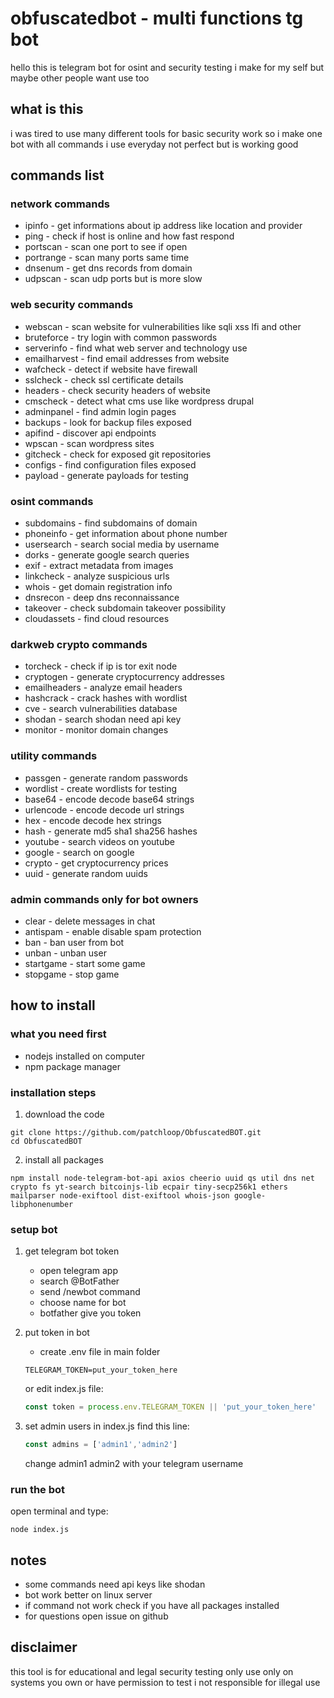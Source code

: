 # obfuscatedbot - multi functions tg bot

hello this is telegram bot for osint and security testing i make for my self but maybe other people want use too

## what is this

i was tired to use many different tools for basic security work so i make one bot with all commands i use everyday not perfect but is working good

## commands list

### network commands
- ipinfo - get informations about ip address like location and provider
- ping - check if host is online and how fast respond
- portscan - scan one port to see if open
- portrange - scan many ports same time
- dnsenum - get dns records from domain  
- udpscan - scan udp ports but is more slow

### web security commands  
- webscan - scan website for vulnerabilities like sqli xss lfi and other
- bruteforce - try login with common passwords
- serverinfo - find what web server and technology use
- emailharvest - find email addresses from website
- wafcheck - detect if website have firewall
- sslcheck - check ssl certificate details
- headers - check security headers of website
- cmscheck - detect what cms use like wordpress drupal
- adminpanel - find admin login pages
- backups - look for backup files exposed
- apifind - discover api endpoints
- wpscan - scan wordpress sites
- gitcheck - check for exposed git repositories
- configs - find configuration files exposed
- payload - generate payloads for testing

### osint commands
- subdomains - find subdomains of domain
- phoneinfo - get information about phone number
- usersearch - search social media by username
- dorks - generate google search queries
- exif - extract metadata from images
- linkcheck - analyze suspicious urls
- whois - get domain registration info
- dnsrecon - deep dns reconnaissance 
- takeover - check subdomain takeover possibility
- cloudassets - find cloud resources

### darkweb crypto commands
- torcheck - check if ip is tor exit node
- cryptogen - generate cryptocurrency addresses
- emailheaders - analyze email headers
- hashcrack - crack hashes with wordlist
- cve - search vulnerabilities database
- shodan - search shodan need api key
- monitor - monitor domain changes

### utility commands
- passgen - generate random passwords
- wordlist - create wordlists for testing
- base64 - encode decode base64 strings
- urlencode - encode decode url strings  
- hex - encode decode hex strings
- hash - generate md5 sha1 sha256 hashes
- youtube - search videos on youtube
- google - search on google
- crypto - get cryptocurrency prices
- uuid - generate random uuids

### admin commands only for bot owners
- clear - delete messages in chat
- antispam - enable disable spam protection
- ban - ban user from bot
- unban - unban user  
- startgame - start some game
- stopgame - stop game

## how to install

### what you need first
- nodejs installed on computer
- npm package manager

### installation steps
1. download the code
```
git clone https://github.com/patchloop/ObfuscatedBOT.git
cd ObfuscatedBOT
```

2. install all packages
```
npm install node-telegram-bot-api axios cheerio uuid qs util dns net crypto fs yt-search bitcoinjs-lib ecpair tiny-secp256k1 ethers mailparser node-exiftool dist-exiftool whois-json google-libphonenumber
```

### setup bot
1. get telegram bot token
   - open telegram app
   - search @BotFather
   - send /newbot command
   - choose name for bot
   - botfather give you token

2. put token in bot
   - create .env file in main folder
   ```
   TELEGRAM_TOKEN=put_your_token_here
   ```
   or edit index.js file:
   ```javascript
   const token = process.env.TELEGRAM_TOKEN || 'put_your_token_here'
   ```

3. set admin users
   in index.js find this line:
   ```javascript
   const admins = ['admin1','admin2']
   ```
   change admin1 admin2 with your telegram username

### run the bot
open terminal and type:
```
node index.js
```

## notes
- some commands need api keys like shodan
- bot work better on linux server
- if command not work check if you have all packages installed
- for questions open issue on github

## disclaimer
this tool is for educational and legal security testing only
use only on systems you own or have permission to test
i not responsible for illegal use
